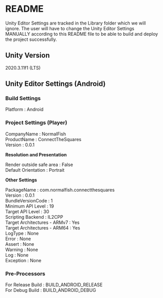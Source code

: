 # README

Unity Editor Settings are tracked in the Library folder which we will	\
ignore.  The user will have to change the Unity Editor Settings		\
MANUALLY according to this README file to be able to build and deploy	\
the project successfully.

## Unity Version

2020.3.11f1 (LTS)

## Unity Editor Settings (Android)

### Build Settings

Platform			: Android

### Project Settings (Player)

CompanyName			: NormalFish				\
ProductName			: ConnectTheSquares			\
Version				: 0.0.1

**Resolution and Presentation**

Render outside safe area	: False					\
Default Orientation		: Portrait

**Other Settings**

PackageName			: com.normalfish.connectthesquares	\
Version				: 0.0.1					\
BundleVersionCode		: 1					\
Minimum API Level		: 19					\
Target API Level		: 30					\
Scripting Backend		: IL2CPP				\
Target Architectures - ARMv7	: Yes					\
Target Architectures - ARM64	: Yes					\
LogType				: None					\
Error				: None					\
Assert				: None					\
Warning				: None					\
Log				: None					\
Exception			: None

### Pre-Processors

For Release Build		: BUILD_ANDROID_RELEASE			\
For Debug Build			: BUILD_ANDROID_DEBUG
